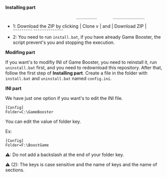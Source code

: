 **Installing part**

                                   _________       ______________
- 1: Download the ZIP by clicking | Clone v | and | Download ZIP | 
                                   ¯¯¯¯¯¯¯¯¯       ¯¯¯¯¯¯¯¯¯¯¯¯¯¯
- 2: You need to run `install.bat`, if you have already Game Booster, the script prevent's you and stopping the execution.


**Modifing part**


If you want's to modifiy INI of Game Booster, you need to reinstall it, run `uninstall.bat` first, and you need to redownload this repository.
After that, follow the first step of **Installing part**.
Create a file in the folder with `install.bat` and `uninstall.bat` named `config.ini`.

**INI part**


We have just one option if you want's to edit the INI file.

```
[Config]
Folder=C:\GameBooster
```

You can edit the value of folder key.


Ex:
```
[Config]
Folder=F:\BoostGame
```

⚠: Do not add a backslash at the end of your folder key.

⚠ (2): The keys is case sensitive and the name of keys and the name of sections.
